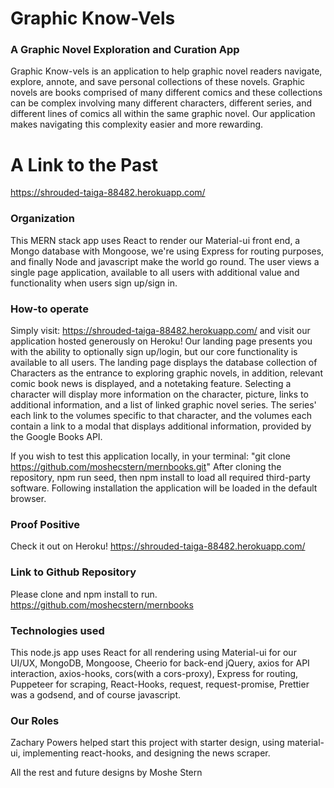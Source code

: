 # Graphic Know-Vels

### A Graphic Novel Exploration and Curation App

Graphic Know-vels is an application to help graphic novel readers navigate, explore, annote, and save personal collections of these novels. Graphic novels are books comprised of many different comics and these collections can be complex involving many different characters, different series, and different lines of comics all within the same graphic novel. Our application makes navigating this complexity easier and more rewarding.

# A Link to the Past

https://shrouded-taiga-88482.herokuapp.com/

### Organization

This MERN stack app uses React to render our Material-ui front end, a Mongo database with Mongoose, we're using Express for routing purposes, and finally Node and javascript make the world go round. The user views a single page application, available to all users with additional value and functionality when users sign up/sign in.

### How-to operate

Simply visit: https://shrouded-taiga-88482.herokuapp.com/
and visit our application hosted generously on Heroku! Our landing page presents you with the ability to optionally sign up/login, but our core functionality is available to all users. The landing page displays the database collection of Characters as the entrance to exploring graphic novels, in addition, relevant comic book news is displayed, and a notetaking feature. Selecting a character will display more information on the character, picture, links to additional information, and a list of linked graphic novel series. The series' each link to the volumes specific to that character, and the volumes each contain a link to a modal that displays additional information, provided by the Google Books API.

If you wish to test this application locally, in your terminal: "git clone https://github.com/moshecstern/mernbooks.git" After cloning the repository, npm run seed, then npm install to load all required third-party software. Following installation the application will be loaded in the default browser.

### Proof Positive

Check it out on Heroku! https://shrouded-taiga-88482.herokuapp.com/

### Link to Github Repository

Please clone and npm install to run.
https://github.com/moshecstern/mernbooks

### Technologies used

This node.js app uses React for all rendering using Material-ui for our UI/UX, MongoDB, Mongoose, Cheerio for back-end jQuery, axios for API interaction, axios-hooks, cors(with a cors-proxy), Express for routing, Puppeteer for scraping, React-Hooks, request, request-promise, Prettier was a godsend, and of course javascript.

### Our Roles

 <!-- Moshe Stern  but switched to finishing this application solo after our course was over. Data creation, API calls, user authentication, Mongo interactions, games, styles, and more every day. -->
 Zachary Powers helped start this project with starter design, using material-ui, implementing react-hooks, and designing the news scraper.

 All the rest and future designs by Moshe Stern

